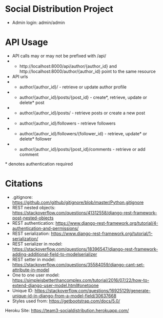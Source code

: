# Social Distribution Project

- Admin login: admin/admin


# API Usage

- API calls may or may not be prefixed with /api/ 
- - http://localhost:8000/api/author/{author_id} and http://localhost:8000/author/{author_id} point to the same resource
- API urls
- - author/{author_id}/ - retrieve or update author profile
- - author/{author_id}/posts/{post_id} - create*, retrieve, update or delete* post
- - author/{author_id}/posts/ - retrieve posts or create a new post
- - author/{author_id}/followers - retrieve followers 
- - author/{author_id}/followers/{follower_id} - retrieve, update* or delete* follower
- - author/{author_id}/posts/{post_id}/comments - retrieve or add comment 

\* denotes authentication required


# Citations
- .gitignore: https://github.com/github/gitignore/blob/master/Python.gitignore
- REST nested objects: https://stackoverflow.com/questions/41312558/django-rest-framework-post-nested-objects
- REST authentication: https://www.django-rest-framework.org/tutorial/4-authentication-and-permissions/
- REST serialization: https://www.django-rest-framework.org/tutorial/1-serialization/
- REST serializer in model: https://stackoverflow.com/questions/18396547/django-rest-framework-adding-additional-field-to-modelserializer
- REST setter in model: https://stackoverflow.com/questions/35584059/django-cant-set-attribute-in-model
- One to one user model: https://simpleisbetterthancomplex.com/tutorial/2016/07/22/how-to-extend-django-user-model.html#onetoone
- Unique ID: https://stackoverflow.com/questions/16925129/generate-unique-id-in-django-from-a-model-field/30637668
- Styles used from: https://getbootstrap.com/docs/5.0/


Heroku Site: https://team3-socialdistribution.herokuapp.com/
